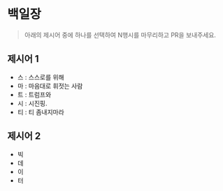 # 백일장

> 아래의 제시어 중에 하나를 선택하여 N행시를 마무리하고 PR을 보내주세요.

## 제시어 1

* 스 : 스스로를 위해
* 마 : 마음대로 휘젓는 사람
* 트 : 트럼프와
* 시 : 시진핑.
* 티 : 티 좀내지마라

## 제시어 2

* 빅
* 데
* 이
* 터
